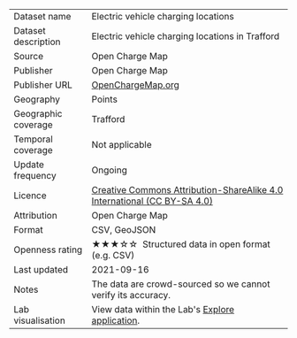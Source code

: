 
<table>
<tr>
	<td>Dataset name</td>
	<td>Electric vehicle charging locations</td>
</tr>
<tr>
	<td>Dataset description</td>
	<td>Electric vehicle charging locations in Trafford</td>
</tr>
<tr>
	<td>Source</td>
	<td>Open Charge Map</td>
</tr>
<tr>
	<td>Publisher</td>
	<td>Open Charge Map</td>
</tr>
<tr>
	<td>Publisher URL</td>
	<td><a href="https://openchargemap.io" target="_blank">OpenChargeMap.org</a></td>
</tr>
<tr>
	<td>Geography</td>
	<td>Points</td>
</tr>
<tr>
	<td>Geographic coverage</td>
	<td>Trafford</td>
</tr>
<tr>
	<td>Temporal coverage</td>
	<td>Not applicable</td>
</tr>
<tr>
	<td>Update frequency</td>
	<td>Ongoing</td>
</tr>
<tr>
	<td>Licence</td>
	<td><a href="https://creativecommons.org/licenses/by-sa/4.0/" target="_blank">Creative Commons Attribution-ShareAlike 4.0 International (CC BY-SA 4.0)</a></td>
</tr>
<tr>
	<td>Attribution</td>
	<td>Open Charge Map</td>
</tr>
<tr>
	<td>Format</td>
	<td>CSV, GeoJSON</td>
</tr>
<tr>
	<td>Openness rating</td>
	<td>&#9733&#9733&#9733&#9734&#9734&nbsp; Structured data in open format (e.g. CSV)</td>
</tr>
<tr>
	<td>Last updated</td>
	<td>2021-09-16</td>
</tr>
<tr>
	<td>Notes</td>
	<td>The data are crowd-sourced so we cannot verify its accuracy. </td>
</tr>
<tr>
	<td>Lab visualisation</td>
	<td>View data within the Lab's <a href="https://www.trafforddatalab.io/explore/#dataset=electric_vehicle_charging_locations">Explore application</a>.</td>
</tr>
</table>
